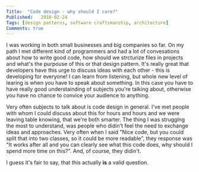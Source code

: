 ```yaml
---
Title:  "Code design - why should I care?"
Published:   2018-02-24
Tags: [design patterns, software craftsmanship, architecture]
Comments: true
---
```

I was working in both small businesses and big companies so far. On my path I met different kind of programmers and had a lot of convesations about how to write good code, how should we strcturize files in projects and what's the purpouse of this or that design pattern. It's really great that developers have this urge to discuss ideas with each other - this is developing for everyone! I can learn from listening, but whole new level of learing is when you have to speak about something. In this case you have to have really good understainding of subjects you're talking about, otherwise you have no chance to convice your audience to anything.

Very often subjects to talk about is code design in general. I've met people with whom I could discuss about this for hours and hours and we were leaving table knowing, that we're both smarter. The thing I was strugglng the most to understand, was people who didin't feel the need to exchange ideas and approaches. Very often when I said "Nice code, but you could split that into two classes, so it could be more readable", they response was "It works after all and you can clearly see what this code does, why should I spend more time on this?". And, of course, they didin't.

 I guess it's fair to say, that this actually **is** a valid question.

